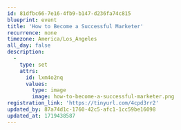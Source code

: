 ```yaml
---
id: 81dfbc66-7e16-4fb9-b147-d236fa74c815
blueprint: event
title: 'How to Become a Successful Marketer'
recurrence: none
timezone: America/Los_Angeles
all_day: false
description:
  -
    type: set
    attrs:
      id: lxm4o2nq
      values:
        type: image
        image: how-to-become-a-successful-marketer.png
registration_link: 'https://tinyurl.com/4cpd3rr2'
updated_by: 87a74d1c-1760-42c5-afc1-1cc59be16098
updated_at: 1719438587
---
```


